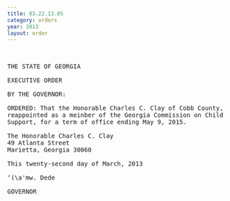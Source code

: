```yaml
---
title: 03.22.13.05
category: orders
year: 2013
layout: order
---
```


<pre> 

THE STATE OF GEORGIA

EXECUTIVE ORDER

BY THE GOVERNOR:

ORDERED: That the Honorable Charles C. Clay of Cobb County, Georgia, is
reappointed as a meinber of the Georgia Commission on Child
Support, for a term of office ending May 9, 2015.

The Honorable Charles C. Clay
49 Atlanta Street
Marietta, Georgia 30060

This twenty-second day of March, 2013

‘(\a'mw. Dede

GOVERNOR

</pre>
